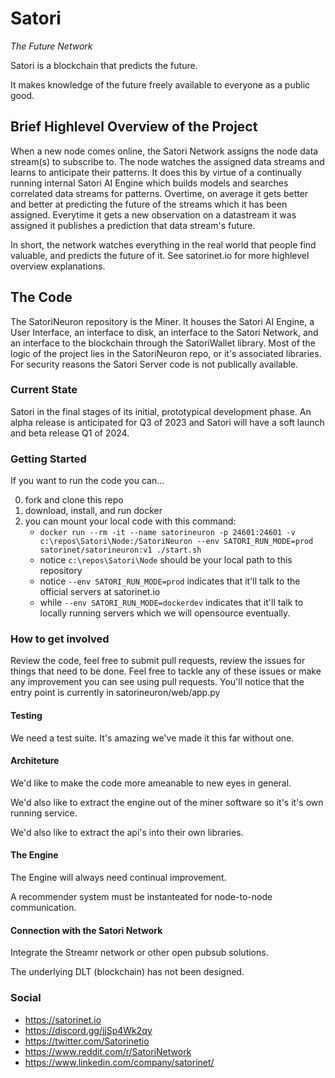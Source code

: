 # Satori
_The Future Network_

Satori is a blockchain that predicts the future.

It makes knowledge of the future freely available to everyone as a public good.

## Brief Highlevel Overview of the Project

When a new node comes online, the Satori Network assigns the node data stream(s) to subscribe to. The node watches the assigned data streams and learns to anticipate their patterns. It does this by virtue of a continually running internal Satori AI Engine which builds models and searches correlated data streams for patterns. Overtime, on average it gets better and better at predicting the future of the streams which it has been assigned. Everytime it gets a new observation on a datastream it was assigned it publishes a prediction that data stream's future.

In short, the network watches everything in the real world that people find valuable, and predicts the future of it. See satorinet.io for more highlevel overview explanations.

## The Code

The SatoriNeuron repository is the Miner. It houses the Satori AI Engine, a User Interface, an interface to disk, an interface to the Satori Network, and an interface to the blockchain through the SatoriWallet library. Most of the logic of the project lies in the SatoriNeuron repo, or it's associated libraries. For security reasons the Satori Server code is not publically available.

### Current State

Satori in the final stages of its initial, prototypical development phase. An alpha release is anticipated for Q3 of 2023 and Satori will have a soft launch and beta release Q1 of 2024.

### Getting Started

If you want to run the code you can...

0. fork and clone this repo
1. download, install, and run docker
2. you can mount your local code with this command:  
    - `docker run --rm -it --name satorineuron -p 24601:24601 -v c:\repos\Satori\Node:/SatoriNeuron --env SATORI_RUN_MODE=prod satorinet/satorineuron:v1 ./start.sh`
    - notice `c:\repos\Satori\Node` should be your local path to this repository
    - notice `--env SATORI_RUN_MODE=prod` indicates that it'll talk to the official servers at satorinet.io
    - while  `--env SATORI_RUN_MODE=dockerdev` indicates that it'll talk to locally running servers which we will opensource eventually.

### How to get involved

Review the code, feel free to submit pull requests, review the issues for things that need to be done.
Feel free to tackle any of these issues or make any improvement you can see using pull requests. You'll notice that the entry point is currently in satorineuron/web/app.py

#### Testing

We need a test suite. It's amazing we've made it this far without one.

#### Architeture

We'd like to make the code more ameanable to new eyes in general.

We'd also like to extract the engine out of the miner software so it's it's own running service.

We'd also like to extract the api's into their own libraries.

#### The Engine

The Engine will always need continual improvement.

A recommender system must be instanteated for node-to-node communication.

#### Connection with the Satori Network 

Integrate the Streamr network or other open pubsub solutions.

The underlying DLT (blockchain) has not been designed.

### Social 

- https://satorinet.io
- https://discord.gg/jjSp4Wk2qy
- https://twitter.com/Satorinetio
- https://www.reddit.com/r/SatoriNetwork
- https://www.linkedin.com/company/satorinet/
